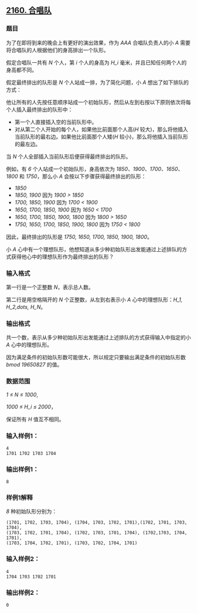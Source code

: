 ## [2160. 合唱队](https://www.acwing.com/problem/content/2162/)

### 题目

为了在即将到来的晚会上有更好的演出效果，作为 *AAA* 合唱队负责人的小 *A* 需要将合唱队的人根据他们的身高排出一个队形。

假定合唱队一共有 *N* 个人，第 *i* 个人的身高为 *H_i* 毫米，并且已知任何两个人的身高都不同。

假定最终排出的队形是 *N* 个人站成一排，为了简化问题，小 *A* 想出了如下排队的方式：

他让所有的人先按任意顺序站成一个初始队形，然后从左到右按以下原则依次将每个人插入最终排出的队形中：

- 第一个人直接插入空的当前队形中。
- 对从第二个人开始的每个人，如果他比前面那个人高(*H* 较大)，那么将他插入当前队形的最右边。如果他比前面那个人矮(*H* 较小)，那么将他插入当前队形的最左边。

当 *N* 个人全部插入当前队形后便获得最终排出的队形。

例如，有 *6* 个人站成一个初始队形，身高依次为 *1850、1900、1700、1650、1800* 和 *1750*，那么小 *A* 会按以下步骤获得最终排出的队形：

- *1850*
- *1850, 1900* 因为 *1900 > 1850*
- *1700, 1850, 1900* 因为 *1700 < 1900*
- *1650, 1700, 1850, 1900* 因为 *1650 < 1700*
- *1650, 1700, 1850, 1900, 1800* 因为 *1800 > 1650*
- *1750, 1650, 1700, 1850, 1900, 1800* 因为 *1750 < 1800*

因此，最终排出的队形是 *1750, 1650, 1700, 1850, 1900, 1800*。

小 *A* 心中有一个理想队形，他想知道从多少种初始队形出发能通过上述排队的方式获得他心中的理想队形作为最终排出的队形？

### 输入格式

第一行是一个正整数 *N*，表示总人数。

第二行是用空格隔开的 *N* 个正整数，从左到右表示小 *A* 心中的理想队形：*H_1, H_2,dots, H_N*。

### 输出格式

共一个数，表示从多少种初始队形出发能通过上述排队的方式获得输入中指定的小 *A* 心中的理想队形。

因为满足条件的初始队形数可能很大，所以规定只要输出满足条件的初始队形数 *bmod 19650827* 的值。

### 数据范围

*1 ≤ N ≤ 1000*,

*1000 ≤ H_i ≤ 2000*，

保证所有 *H* 值互不相同。

### 输入样例1：

```
4
1701 1702 1703 1704
```

### 输出样例1：

```
8
```

### 样例1解释

*8* 种初始队形分别为：

```
(1701, 1702, 1703, 1704), (1704, 1703, 1702, 1701),(1702, 1701, 1703, 1704),
(1703, 1702, 1701, 1704), (1702, 1703, 1701, 1704), (1702,1703, 1704, 1701),
(1703, 1704, 1702, 1701), (1703, 1702, 1704, 1701)
```

### 输入样例2：

```
4
1704 1703 1702 1701
```

### 输出样例2：

```
0
```

